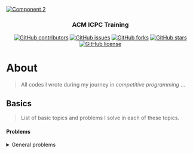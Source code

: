 <p align="center">
  <a href="https://github.com/AbdallahHemdan/CP__Training" rel="noopener">
    
  ![Component 2](https://user-images.githubusercontent.com/40190772/87728748-033bf580-c7c4-11ea-8556-de70424932e3.png)
  
  </a>
</p>

<h3 align="center">ACM ICPC Training</h3>
<div align="center">

[![GitHub contributors](https://img.shields.io/github/contributors/AbdallahHemdan/CP__Training)](https://github.com/AbdallahHemdan/CP__Training/contributors)
[![GitHub issues](https://img.shields.io/github/issues/AbdallahHemdan/CP__Training)](https://github.com/AbdallahHemdan/CP__Training/issues)
[![GitHub forks](https://img.shields.io/github/forks/AbdallahHemdan/CP__Training)](https://github.com/AbdallahHemdan/CP__Training/network)
[![GitHub stars](https://img.shields.io/github/stars/AbdallahHemdan/CP__Training)](https://github.com/AbdallahHemdan/CP__Training/stargazers)
[![GitHub license](https://img.shields.io/github/license/AbdallahHemdan/CP__Training)](https://github.com/AbdallahHemdan/CP__Training/blob/master/LICENSE)


</div>


# About
> All codes I wrote during my journey in _competitive programming_ ...


## Basics 
> List of basic topics and problems I solve in each of these topics.

#### Problems

<details>
  <summary>General problems</summary>

  - [x] CF231-D2-A
  - [x] CF263-D2-A
  - [x] CF405-D2-A
  - [x] CF112-D2-A
  - [x] CF236-D2-A
  - [x] CF59-D2-A
  - [x] CF344-D2-A
  - [x] CF381-D2-A
  - [x] CF266-D2-A
  - [x] CF427-D2-A
  - [x] CF431-D2-A
  - [x] CF731-D2-A
  - [x] CF268-D2-A
  
</details> 
